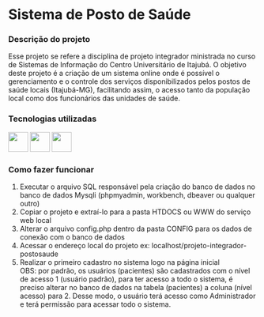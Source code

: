 <link rel="stylesheet" href="https://cdn.jsdelivr.net/gh/devicons/devicon@v2.15.1/devicon.min.css">
          
# Sistema de Posto de Saúde

### Descrição do projeto

Esse projeto se refere a disciplina de projeto integrador ministrada no curso de Sistemas de Informação do Centro Universitário de Itajubá.
O objetivo deste projeto é a criação de um sistema online onde é possível o gerenciamento e o controle dos serviços disponibilizados pelos postos de saúde locais (Itajubá-MG), facilitando assim, o acesso tanto da população local como dos funcionários das unidades de saúde.

### Tecnologias utilizadas

<img src="https://cdn.jsdelivr.net/gh/devicons/devicon/icons/php/php-original.svg" width="40" height="40"/> <img src="https://cdn.jsdelivr.net/gh/devicons/devicon/icons/mysql/mysql-original-wordmark.svg" width="40" height="40"/> <img src="https://cdn.jsdelivr.net/gh/devicons/devicon/icons/bootstrap/bootstrap-original.svg" width="40" height="40"/>

### Como fazer funcionar

<ol>
  <li>Executar o arquivo SQL responsável pela criação do banco de dados no banco de dados Mysqli (phpmyadmin, workbench, dbeaver ou qualquer outro)</li>
  <li>Copiar o projeto e extraí-lo para a pasta HTDOCS ou WWW do serviço web local</li>
  <li>Alterar o arquivo config.php dentro da pasta CONFIG para os dados de conexão com o banco de dados</li>
  <li>Acessar o endereço local do projeto ex: localhost/projeto-integrador-postosaude</li>
  <li>Realizar o primeiro cadastro no sistema logo na página inicial</li>
  OBS: por padrão, os usuários (pacientes) são cadastrados com o nível de acesso 1 (usuário padrão), para ter acesso a todo o sistema, é preciso alterar no banco de dados na tabela (pacientes) a coluna (nível acesso) para 2. Desse modo, o usuário terá acesso como Administrador e terá permissão para acessar todo o sistema.
</ol>
 
